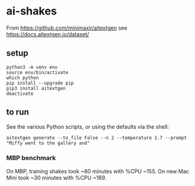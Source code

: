 # ai-shakes

From https://github.com/minimaxir/aitextgen
 see https://docs.aitextgen.io/dataset/

## setup
```
python3 -m venv env
source env/bin/activate
which python
pip install --upgrade pip
pip3 install aitextgen
deactivate
```

## to run

See the various Python scripts, or using the defaults via the shell:

`aitextgen generate --to_file False --n 2 --temperature 1.7 --prompt "Miffy went to the gallery and"`

### MBP benchmark

On MBP, training shakes took ~80 minutes with %CPU ~155.
On new Mac Mini took ~30 minutes with %CPU ~169.
